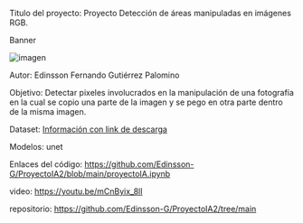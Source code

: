 Titulo del proyecto: Proyecto Detección de áreas manipuladas en imágenes RGB.

Banner

![imagen](https://github.com/Edinsson-G/ProyectoIA2/assets/73614370/0a3189fd-c285-49f0-a274-cc34e02ea120)

Autor: Edinsson Fernando Gutiérrez Palomino

Objetivo: Detectar pixeles involucrados en la manipulación de una fotografía en la cual se copio una parte de la imagen y se pego en otra parte dentro de la misma imagen.

Dataset: [Información con link de descarga](https://www.kaggle.com/datasets/defactodataset/defactocopymove)

Modelos: unet

Enlaces del código: https://github.com/Edinsson-G/ProyectoIA2/blob/main/proyectoIA.ipynb

video: https://youtu.be/mCnByix_8lI

repositorio: https://github.com/Edinsson-G/ProyectoIA2/tree/main
